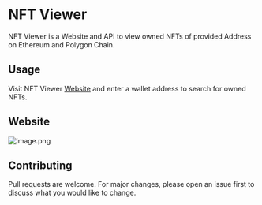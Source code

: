 # NFT Viewer

NFT Viewer is a Website and API to view owned NFTs of provided Address on Ethereum and Polygon Chain.


## Usage

Visit NFT Viewer [Website](https://nftviewer.atitkharel.com.np/) and enter a wallet address to search for owned NFTs.

## Website
![image.png ](https://i.imgur.com/hqNuHcU.jpg)

## Contributing
Pull requests are welcome. For major changes, please open an issue first to discuss what you would like to change.
